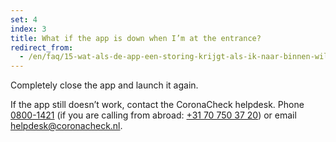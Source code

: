```yaml
---
set: 4
index: 3
title: What if the app is down when I’m at the entrance?
redirect_from: 
  - /en/faq/15-wat-als-de-app-een-storing-krijgt-als-ik-naar-binnen-wil
---
```

Completely close the app and launch it again.

If the app still doesn’t work, contact the CoronaCheck helpdesk. Phone <a href="tel:08001421">0800-1421</a> (if you are calling from abroad: <a href="tel:+31707503720">+31 70 750 37 20</a>) or email [helpdesk@coronacheck.nl](mailto:helpdesk@coronacheck.nl).
